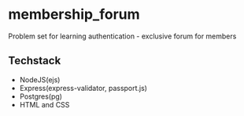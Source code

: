 # membership_forum
Problem set for learning authentication - exclusive forum for members


## Techstack
- NodeJS(ejs)
- Express(express-validator, passport.js)
- Postgres(pg)
- HTML and CSS

